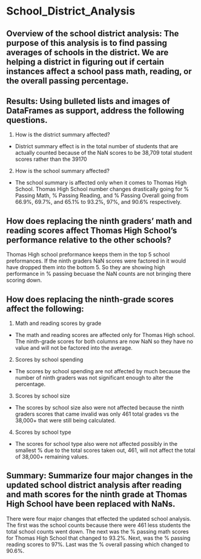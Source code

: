 # School_District_Analysis
## Overview of the school district analysis: The purpose of this analysis is to find passing averages of schools in the district. We are helping a district in figuring out if certain instances affect a school pass math, reading, or the overall passing percentage.
## Results: Using bulleted lists and images of DataFrames as support, address the following questions.
1.	How is the district summary affected?
-	District summary effect is in the total number of students that are actually counted because of the NaN scores to be 38,709 total student scores rather than the 39170
2.	How is the school summary affected?
-	The school summary is affected only when it comes to Thomas High School. Thomas High School number changes drastically going for % Passing Math, % Passing Reading, and % Passing Overall going from 66.9%, 69.7%, and 65.1% to 93.2%, 97%, and 90.6% respectively.

## How does replacing the ninth graders’ math and reading scores affect Thomas High School’s performance relative to the other schools?
Thomas High school preformance keeps them in the top 5 school preformances. If the ninth graders NaN scores were factored in it would have dropped them into the bottom 5. So they are showing high performance in % passing becuase the NaN counts are not bringing there scoring down.
## How does replacing the ninth-grade scores affect the following:
1.	Math and reading scores by grade
-	The math and reading scores are affected only for Thomas High school. The ninth-grade scores for both columns are now NaN so they have no value and will not be factored into the average.
2.	Scores by school spending
-	The scores by school spending are not affected by much because the number of ninth graders was not significant enough to alter the percentage.
3.	Scores by school size
-	The scores by school size also were not affected because the ninth graders scores that came invalid was only 461 total grades vs the 38,000+ that were still being calculated.
4.	Scores by school type
-	The scores for school type also were not affected possibly in the smallest % due to the total scores taken out, 461, will not affect the total of 38,000+ remaining values.
## Summary: Summarize four major changes in the updated school district analysis after reading and math scores for the ninth grade at Thomas High School have been replaced with NaNs.
There were four major changes that effected the updated school analysis. The first was the school counts because there were 461 less students the total school counts went down. The next was the % passing math scores for Thomas High School that changed to 93.2%. Next, was the % passing reading scores to 97%. Last was the % overall passing which changed to 90.6%.
